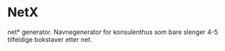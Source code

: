 # NetX
net* generator. Navnegenerator for konsulenthus som bare slenger 4-5 tilfeldige bokstaver etter net.
